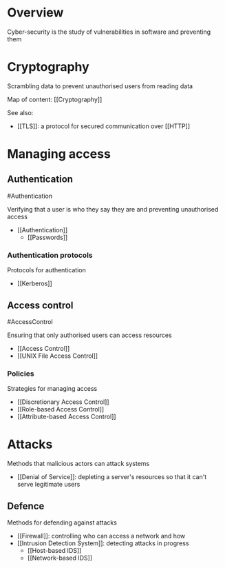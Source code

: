# Overview
Cyber-security is the study of vulnerabilities in software and preventing them

# Cryptography
Scrambling data to prevent unauthorised users from reading data

Map of content: [[Cryptography]]

See also:
- [[TLS]]: a protocol for secured communication over [[HTTP]]

# Managing access

## Authentication
#Authentication 

Verifying that a user is who they say they are and preventing unauthorised access

- [[Authentication]]
	- [[Passwords]]

### Authentication protocols
Protocols for authentication

- [[Kerberos]]

## Access control
#AccessControl 

Ensuring that only authorised users can access resources

- [[Access Control]]
- [[UNIX File Access Control]]

### Policies
Strategies for managing access

- [[Discretionary Access Control]]
- [[Role-based Access Control]]
- [[Attribute-based Access Control]]

# Attacks
Methods that malicious actors can attack systems

- [[Denial of Service]]: depleting a server's resources so that it can't serve legitimate users

##  Defence
Methods for defending against attacks

- [[Firewall]]: controlling who can access a network and how
- [[Intrusion Detection System]]: detecting attacks in progress
	- [[Host-based IDS]]
	- [[Network-based IDS]]